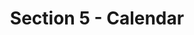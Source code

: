 ---
layout: schedule
title: Section 5 - Calendar
parent: Calendar
permalink: /calendar/s5
instructor: Prof Wand
location: Virtually - See Canvas for Zoom Link
dates: Thursday 6:00pm-9:20pm
weeks:
  # Each key in this dictionary is a week, and then eaach week has a key in [Mon, Tue, Wed, Thu, Fri].
  # Each day has keys `date` and `content`. The date is shown on the schedule, and `content` is a key into the yml file in _data/modules.yml. `content` may be an array.
  # Each day can also have a `note` field, which is shown in italics on the calendar.
  # This schedule data is unioned with the deadlines in _data/config.yml
  '1':
    Thu:
      date: 2022/09/08
      content: [1a,1b]
  '2':
    Thu:
      date: 2022/09/15
      content: [2a,2b]
  '3':
    Thu:
      date: 2022/09/22
      content: [3a,3b]
  '4':
    Thu:
      date: 2022/09/29
      content: [4a,4b]
  '5':
    Thu:
      date: 2022/10/06
      content: [5a,5b]
  '6':
    Thu:
      date: 2022/10/13
      content: [6a,6b]
  '7':
    Thu:
      date: 2022/10/20
      content: [7a,7b]
  '8':
    Thu:
      date: 2022/10/27
      content: [8a,8b]
  '9':
    Thu:
      date: 2022/11/03
      content: [9a,9b]
  '10':
    Thu:
      date: 2022/11/10
      content: [10a,10b]
  '11':
    Thu:
      date: 2022/11/17
      content: [11a,12b]
  '12':
    Thu:
      date: 2022/11/24
      content: thanksgiving
  '13':
    Thu:
      date: 2022/12/01
      content: [13b]
---